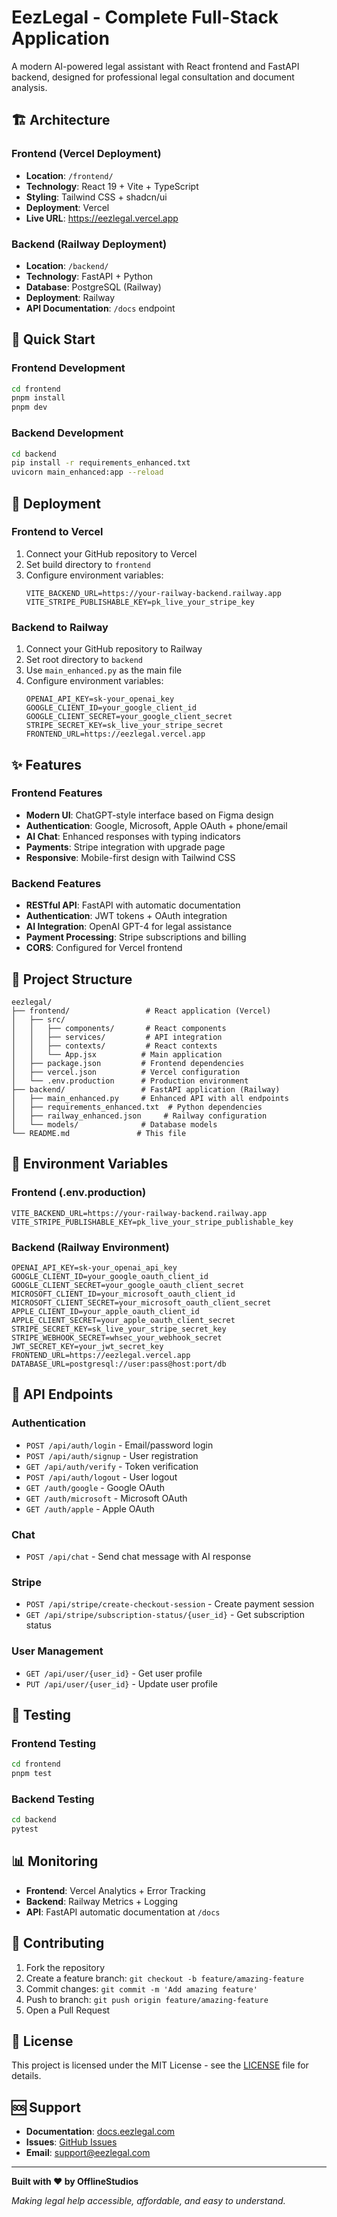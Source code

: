 # EezLegal - Complete Full-Stack Application

A modern AI-powered legal assistant with React frontend and FastAPI backend, designed for professional legal consultation and document analysis.

## 🏗️ Architecture

### Frontend (Vercel Deployment)
- **Location**: `/frontend/`
- **Technology**: React 19 + Vite + TypeScript
- **Styling**: Tailwind CSS + shadcn/ui
- **Deployment**: Vercel
- **Live URL**: https://eezlegal.vercel.app

### Backend (Railway Deployment)
- **Location**: `/backend/`
- **Technology**: FastAPI + Python
- **Database**: PostgreSQL (Railway)
- **Deployment**: Railway
- **API Documentation**: `/docs` endpoint

## 🚀 Quick Start

### Frontend Development
```bash
cd frontend
pnpm install
pnpm dev
```

### Backend Development
```bash
cd backend
pip install -r requirements_enhanced.txt
uvicorn main_enhanced:app --reload
```

## 🔧 Deployment

### Frontend to Vercel
1. Connect your GitHub repository to Vercel
2. Set build directory to `frontend`
3. Configure environment variables:
   ```
   VITE_BACKEND_URL=https://your-railway-backend.railway.app
   VITE_STRIPE_PUBLISHABLE_KEY=pk_live_your_stripe_key
   ```

### Backend to Railway
1. Connect your GitHub repository to Railway
2. Set root directory to `backend`
3. Use `main_enhanced.py` as the main file
4. Configure environment variables:
   ```
   OPENAI_API_KEY=sk-your_openai_key
   GOOGLE_CLIENT_ID=your_google_client_id
   GOOGLE_CLIENT_SECRET=your_google_client_secret
   STRIPE_SECRET_KEY=sk_live_your_stripe_secret
   FRONTEND_URL=https://eezlegal.vercel.app
   ```

## ✨ Features

### Frontend Features
- **Modern UI**: ChatGPT-style interface based on Figma design
- **Authentication**: Google, Microsoft, Apple OAuth + phone/email
- **AI Chat**: Enhanced responses with typing indicators
- **Payments**: Stripe integration with upgrade page
- **Responsive**: Mobile-first design with Tailwind CSS

### Backend Features
- **RESTful API**: FastAPI with automatic documentation
- **Authentication**: JWT tokens + OAuth integration
- **AI Integration**: OpenAI GPT-4 for legal assistance
- **Payment Processing**: Stripe subscriptions and billing
- **CORS**: Configured for Vercel frontend

## 📁 Project Structure

```
eezlegal/
├── frontend/                 # React application (Vercel)
│   ├── src/
│   │   ├── components/       # React components
│   │   ├── services/         # API integration
│   │   ├── contexts/         # React contexts
│   │   └── App.jsx          # Main application
│   ├── package.json         # Frontend dependencies
│   ├── vercel.json          # Vercel configuration
│   └── .env.production      # Production environment
├── backend/                 # FastAPI application (Railway)
│   ├── main_enhanced.py     # Enhanced API with all endpoints
│   ├── requirements_enhanced.txt  # Python dependencies
│   ├── railway_enhanced.json     # Railway configuration
│   └── models/              # Database models
└── README.md               # This file
```

## 🔐 Environment Variables

### Frontend (.env.production)
```env
VITE_BACKEND_URL=https://your-railway-backend.railway.app
VITE_STRIPE_PUBLISHABLE_KEY=pk_live_your_stripe_publishable_key
```

### Backend (Railway Environment)
```env
OPENAI_API_KEY=sk-your_openai_api_key
GOOGLE_CLIENT_ID=your_google_oauth_client_id
GOOGLE_CLIENT_SECRET=your_google_oauth_client_secret
MICROSOFT_CLIENT_ID=your_microsoft_oauth_client_id
MICROSOFT_CLIENT_SECRET=your_microsoft_oauth_client_secret
APPLE_CLIENT_ID=your_apple_oauth_client_id
APPLE_CLIENT_SECRET=your_apple_oauth_client_secret
STRIPE_SECRET_KEY=sk_live_your_stripe_secret_key
STRIPE_WEBHOOK_SECRET=whsec_your_webhook_secret
JWT_SECRET_KEY=your_jwt_secret_key
FRONTEND_URL=https://eezlegal.vercel.app
DATABASE_URL=postgresql://user:pass@host:port/db
```

## 🔄 API Endpoints

### Authentication
- `POST /api/auth/login` - Email/password login
- `POST /api/auth/signup` - User registration
- `GET /api/auth/verify` - Token verification
- `POST /api/auth/logout` - User logout
- `GET /auth/google` - Google OAuth
- `GET /auth/microsoft` - Microsoft OAuth
- `GET /auth/apple` - Apple OAuth

### Chat
- `POST /api/chat` - Send chat message with AI response

### Stripe
- `POST /api/stripe/create-checkout-session` - Create payment session
- `GET /api/stripe/subscription-status/{user_id}` - Get subscription status

### User Management
- `GET /api/user/{user_id}` - Get user profile
- `PUT /api/user/{user_id}` - Update user profile

## 🧪 Testing

### Frontend Testing
```bash
cd frontend
pnpm test
```

### Backend Testing
```bash
cd backend
pytest
```

## 📊 Monitoring

- **Frontend**: Vercel Analytics + Error Tracking
- **Backend**: Railway Metrics + Logging
- **API**: FastAPI automatic documentation at `/docs`

## 🤝 Contributing

1. Fork the repository
2. Create a feature branch: `git checkout -b feature/amazing-feature`
3. Commit changes: `git commit -m 'Add amazing feature'`
4. Push to branch: `git push origin feature/amazing-feature`
5. Open a Pull Request

## 📄 License

This project is licensed under the MIT License - see the [LICENSE](LICENSE) file for details.

## 🆘 Support

- **Documentation**: [docs.eezlegal.com](https://docs.eezlegal.com)
- **Issues**: [GitHub Issues](https://github.com/offlinestudios/Eezlegal/issues)
- **Email**: support@eezlegal.com

---

**Built with ❤️ by OfflineStudios**

*Making legal help accessible, affordable, and easy to understand.*
